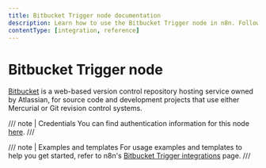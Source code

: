 ```yaml
---
title: Bitbucket Trigger node documentation
description: Learn how to use the Bitbucket Trigger node in n8n. Follow technical documentation to integrate Bitbucket Trigger node into your workflows.
contentType: [integration, reference]
---
```


# Bitbucket Trigger node

[Bitbucket](https://bitbucket.org/) is a web-based version control repository hosting service owned by Atlassian, for source code and development projects that use either Mercurial or Git revision control systems.

/// note | Credentials
You can find authentication information for this node [here](/integrations/builtin/credentials/bitbucket.md).
///

///  note  | Examples and templates
For usage examples and templates to help you get started, refer to n8n's [Bitbucket Trigger integrations](https://n8n.io/integrations/bitbucket-trigger/) page.
///

